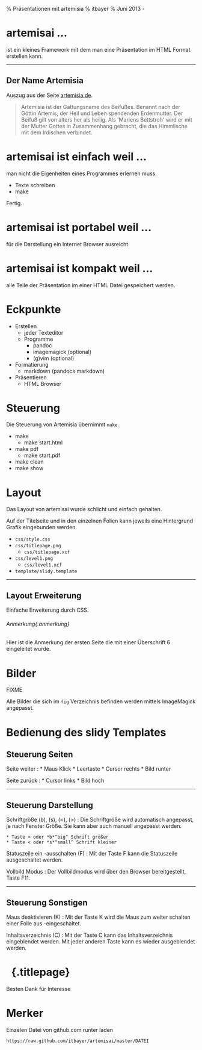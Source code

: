 % Präsentationen mit artemisia
% itbayer
% Juni 2013 - 



artemisai ...
=============

ist ein kleines Framework mit dem man 
eine Präsentation im HTML Format erstellen kann.

-----------------------------------------------------

Der Name Artemisia
------------------

Auszug aus der Seite [artemisia.de](http://artemisia.de).

> Artemisia ist der Gattungsname des Beifußes. 
Benannt nach der Göttin Artemis, der Heil und Leben spendenden Erdenmutter. Der Beifuß gilt von alters her als heilig. 
Als 'Mariens Bettstroh' wird er mit der Mutter Gottes in Zusammenhang
gebracht, die das Himmlische mit dem Irdischen verbindet.



artemisai ist einfach weil ...
=============================

man nicht die Eigenheiten
eines Programmes erlernen muss.

- Texte schreiben
- make

Fertig.



artemisai ist portabel weil ...
==============================

für die Darstellung ein
Internet Browser ausreicht.




artemisai ist kompakt weil ...
==============================

alle Teile der Präsentation im einer HTML
Datei gespeichert werden. 


Eckpunkte
=========

- Erstellen
	- jeder Texteditor
	- Programme
		- pandoc
		- imagemagick (optional)
		- (g)vim (optional)
- Formatierung
	- markdown (pandocs markdown)
- Präsentieren
	- HTML Browser




Steuerung
=========

Die Steuerung von Artemisia übernimmt `make`.

- make 
	- make start.html
- make pdf
	- make start.pdf
- make clean
- make show

Layout
======

Das Layout von artemisai wurde schlicht und einfach gehalten.

Auf der Titelseite und in den einzelnen Folien 
kann jeweils eine Hintergrund Grafik eingebunden werden.

- `css/style.css`
- `css/titlepage.png`
	- `css/titlepage.xcf`
- `css/level1.png`
	- `css/level1.xcf`
- `template/slidy.template`

---------------------------------

Layout Erweiterung
------------------

Einfache Erweiterung durch CSS.

###### Anmerkung{.anmerkung}

Hier ist die Anmerkung der ersten Seite die mit einer Überschrift 6
eingeleitet wurde.

Bilder 
======

FIXME

Alle Bilder die sich im 
`fig` Verzeichnis befinden werden
mittels ImageMagick angepasst.





Bedienung des slidy Templates
=============================

Steuerung Seiten
----------------

Seite weiter
:	* Maus Klick
	* Leertaste
	* Cursor rechts
	* Bild runter

Seite zurück 
:	* Cursor links
	* Bild hoch

-----------------------------------

Steuerung Darstellung
---------------------

Schriftgröße (b), (s), (<), (>)
:	Die Schriftgröße wird automatisch angepasst, je nach Fenster Größe.
	Sie kann aber auch manuell angepasst werden.
	
	* Taste > oder *b*^big^ Schrift größer
	* Taste < oder *s*^small^ Schrift kleiner

Statuszeile ein -ausschalten (F)
:	Mit der Taste F kann die Statuszeile ausgeschaltet werden.

Vollbild Modus
:	Der Vollbildmodus wird über den Browser bereitgestellt, Taste F11.

------------------------------------

Steuerung Sonstigen
-------------------

Maus deaktivieren (K)
:	Mit der Taste K wird die Maus zum weiter schalten einer Folie aus -eingeschaltet.


Inhaltsverzeichnis (C)
:	Mit der Taste C kann das Inhaltsverzeichnis eingeblendet werden.
	Mit jeder anderen Taste kann es wieder ausgeblendet werden.


&nbsp; {.titlepage}
====================

Besten Dank für Interesse

Merker
======


Einzelen Datei von github.com runter laden

	https://raw.github.com/itbayer/artemisai/master/DATEI
